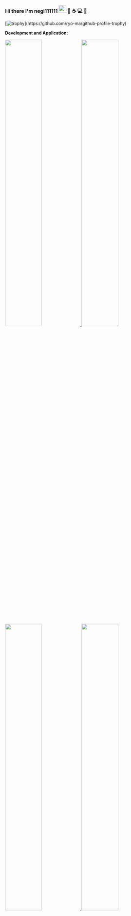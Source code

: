 ### Hi there I'm negi111111 <img src="https://raw.githubusercontent.com/MartinHeinz/MartinHeinz/master/wave.gif" width="25px"> :robot: :coffee: :computer: :tada:

[![trophy](https://github-profile-trophy.vercel.app/?username=negi111111&theme=dracula&rank=-C,-B,-?)](https://github.com/ryo-ma/github-profile-trophy)

**Development and Application:**

<p align="left">
<a href="https://negi111111.github.io/DeepCalorieCamV2HP/">
  <img src="https://github-readme-stats.anuraghazra1.vercel.app/api/pin/?username=negi111111&repo=CalorieCamV2&theme=dracula" width="49%" />
</a>
<a href="https://negi111111.github.io/DeepStyleCamHP/">
  <img src="https://github-readme-stats.anuraghazra1.vercel.app/api/pin/?username=negi111111&repo=DeepStyleCam&theme=dracula" width="49%" />
</a>
<a href="https://negi111111.github.io/DeepFoodCamHP/">
  <img src="https://github-readme-stats.anuraghazra1.vercel.app/api/pin/?username=negi111111&repo=DeepFoodCamHP&theme=dracula" width="49%"/>
</a>
<a href="https://negi111111.github.io/FoodTransferProjectHP/">
  <img src="https://github-readme-stats.anuraghazra1.vercel.app/api/pin/?username=negi111111&repo=Food-Changer-GAN&theme=dracula" width="49%" />
</a>
</p>
